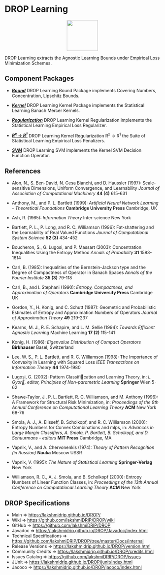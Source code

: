 # DROP Learning

<p align="center"><img src="https://github.com/lakshmiDRIP/DROP/blob/master/DRIP_Logo.gif?raw=true" width="100"></p>

DROP Learning extracts the Agnostic Learning Bounds under Empirical Loss Minimization Schemes.


## Component Packages

 * [***Bound***](https://github.com/lakshmiDRIP/DROP/tree/master/src/main/java/org/drip/learning/bound)
 DROP Learning Bound Package implements Covering Numbers, Concentration, Lipschitz Bounds.

 * [***Kernel***](https://github.com/lakshmiDRIP/DROP/tree/master/src/main/java/org/drip/learning/kernel)
 DROP Learning Kernel Package implements the Statistical Learning Banach Mercer Kernels.

 * [***Regularization***](https://github.com/lakshmiDRIP/DROP/tree/master/src/main/java/org/drip/learning/regularization)
 DROP Learning Kernel Regularization implements the Statistical Learning Empirical Loss Regularizer.

 * [***R<sup>x</sup> -> R<sup>1</sup>***](https://github.com/lakshmiDRIP/DROP/tree/master/src/main/java/org/drip/learning/rxtor1)
 DROP Learning Kernel Regularization R<sup>x</sup> -> R<sup>1</sup> the Suite of Statistical Learning
 	Empirical Loss Penalizers.

 * [***SVM***](https://github.com/lakshmiDRIP/DROP/tree/master/src/main/java/org/drip/learning/svm)
 DROP Learning SVM implements the Kernel SVM Decision Function Operator.


## References

 * Alon, N., S. Ben-David, N. Cesa Bianchi, and D. Haussler (1997): Scale-sensitive Dimensions, Uniform
 Convergence, and Learnability <i>Journal of Association of Computational Machinery</i> <b>44 (4)</b> 615-631

 * Anthony, M., and P. L. Bartlett (1999): <i>Artificial Neural Network Learning - Theoretical
 Foundations</i> <b>Cambridge University Press</b> Cambridge, UK

 * Ash, R. (1965): <i>Information Theory</i> Inter-science</b> New York

 * Bartlett, P. L., P. Long, and R. C. Williamson (1996): Fat-shattering and the Learnability of Real Valued
 Functions <i>Journal of Computational System Science</i> <b>52 (3)</b> 434-452

 * Boucheron, S., G. Lugosi, and P. Massart (2003): Concentration Inequalities Using the Entropy Method
 <i>Annals of Probability</i> <b>31</b> 1583-1614

 * Carl, B. (1985): Inequalities of the Bernstein-Jackson type and the Degree of Compactness of Operator in
 Banach Spaces <i>Annals of the Fourier Institute</i> <b>35 (3)</b> 79-118

 * Carl, B., and I. Stephani (1990): <i>Entropy, Compactness, and Approximation of Operators</i> <b>Cambridge
 University Press</b> Cambridge UK

 * Gordon, Y., H. Konig, and C. Schutt (1987): Geometric and Probabilistic Estimates of Entropy and
 Approximation Numbers of Operators <i>Journal of Approximation Theory</i> <b>49</b> 219-237

 * Kearns, M. J., R. E. Schapire, and L. M. Sellie (1994): <i>Towards Efficient Agnostic Learning</i> Machine
 Learning <b>17 (2)</b> 115-141

 * Konig, H. (1986): <i>Eigenvalue Distribution of Compact Operators</i> <b>Birkhauser</b> Basel, Switzerland

 * Lee, W. S., P. L. Bartlett, and R. C. Williamson (1998): The Importance of Convexity in Learning with
 Squared Loss <i>IEEE Transactions on Information Theory</i> <b>44</b> 1974-1980

 * Lugosi, G. (2002): Pattern Classification and Learning Theory, in: <i>L. Gyor, editor, Principles of
 Non-parametric Learning</i> <b>Springer</b> Wien 5-62

 * Shawe-Taylor, J., P. L. Bartlett, R. C. Williamson, and M. Anthony (1996): A Framework for Structural Risk
 Minimization, in: <i>Proceedings of the 9th Annual Conference on Computational Learning Theory</i>
 <b>ACM</b> New York 68-76

 * Smola, A. J., A. Elisseff, B. Scholkopf, and R. C. Williamson (2000): Entropy Numbers for Convex
 Combinations and mlps, in: <i>Advances in Large Margin Classifiers, A. Smola, P. Bartlett, B. Scholkopf, and
 D. Schuurmans - editors</i> <b>MIT Press</b> Cambridge, MA

 * Vapnik, V., and A. Chervonenkis (1974): <i>Theory of Pattern Recognition (in Russian)</i> <b>Nauka</b>
 Moscow USSR

 * Vapnik, V. (1995): <i>The Nature of Statistical Learning</i> <b>Springer-Verlag</b> New York

 * Williamson, R. C., A. J. Smola, and B. Scholkopf (2000): Entropy Numbers of Linear Function Classes, in:
 <i>Proceedings of the 13th Annual Conference on Computational Learning Theory</i> <b>ACM</b> New York


## DROP Specifications

 * Main                     => https://lakshmidrip.github.io/DROP/
 * Wiki                     => https://github.com/lakshmiDRIP/DROP/wiki
 * GitHub                   => https://github.com/lakshmiDRIP/DROP
 * Javadoc                  => https://lakshmidrip.github.io/DROP/Javadoc/index.html
 * Technical Specifications => https://github.com/lakshmiDRIP/DROP/tree/master/Docs/Internal
 * Release Versions         => https://lakshmidrip.github.io/DROP/version.html
 * Community Credits        => https://lakshmidrip.github.io/DROP/credits.html
 * Issues Catalog           => https://github.com/lakshmiDRIP/DROP/issues
 * JUnit                    => https://lakshmidrip.github.io/DROP/junit/index.html
 * Jacoco                   => https://lakshmidrip.github.io/DROP/jacoco/index.html
